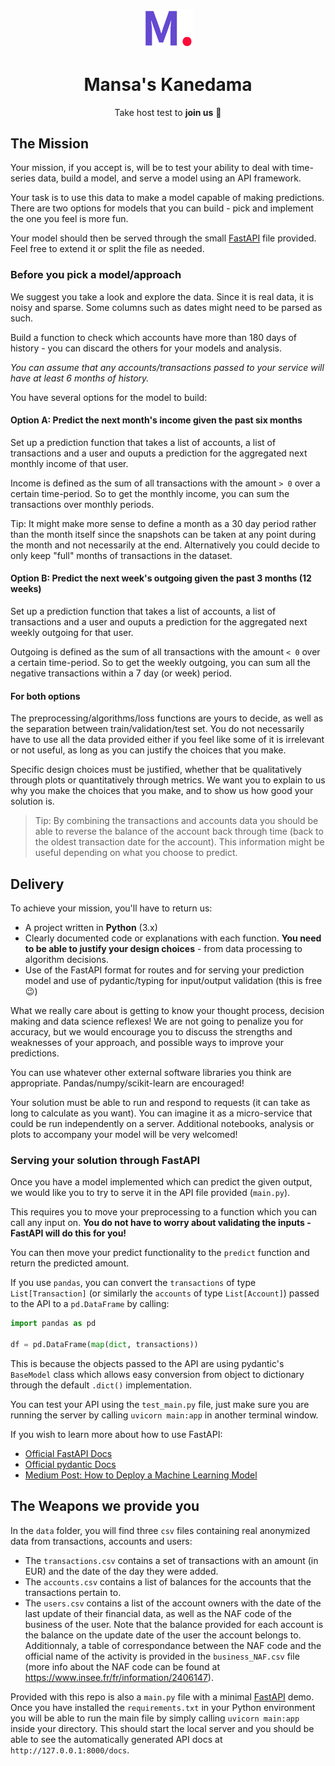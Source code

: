 <p align="center"><a href="https://github.com/MansaGroup/kanedama" target="blank"><img src="../.github/assets/logo.png" width="80" alt="Mansa's Logo" /></a></p>
<h1 align="center">Mansa's Kanedama</h1>
<p align="center">Take host test to <b>join us</b> 💜</p>

## The Mission

Your mission, if you accept is, will be to test your ability to deal with
time-series data, build a model, and serve a model using an API framework.

Your task is to use this data to make a model capable of making
predictions. There are two options for models that you can build - pick and
implement the one you feel is more fun.

Your model should then be served through the small [FastAPI](https://fastapi.tiangolo.com/)
file provided. Feel free to extend it or split the file as needed.

### Before you pick a model/approach

We suggest you take a look and explore the data. Since it is real data, it
is noisy and sparse. Some columns such as dates might need to be parsed as
such.

Build a function to check which accounts have more than 180 days of
history - you can discard the others for your models and analysis.

_You can assume that any accounts/transactions passed to your service will
have at least 6 months of history._

You have several options for the model to build:

#### Option A: Predict the next month's income given the past six months

Set up a prediction function that takes a list of accounts, a list of
transactions and a user and ouputs a prediction for the aggregated next
monthly income of that user.

Income is defined as the sum of all transactions with the amount `> 0` over
a certain time-period. So to get the monthly income, you can sum the
transactions over monthly periods.

Tip: It might make more sense to define a month as a 30 day period rather
than the month itself since the snapshots can be taken at any point during
the month and not necessarily at the end. Alternatively you could decide to
only keep "full" months of transactions in the dataset.

#### Option B: Predict the next week's outgoing given the past 3 months (12 weeks)

Set up a prediction function that takes a list of accounts, a list of
transactions and a user and ouputs a prediction for the aggregated next
weekly outgoing for that user.

Outgoing is defined as the sum of all transactions with the amount `< 0`
over a certain time-period. So to get the weekly outgoing, you can sum all
the negative transactions within a 7 day (or week) period.

#### For both options

The preprocessing/algorithms/loss functions are yours to decide, as well as
the separation between train/validation/test set. You do not necessarily
have to use all the data provided either if you feel like some of it is
irrelevant or not useful, as long as you can justify the choices that you
make.

Specific design choices must be justified, whether that be qualitatively
through plots or quantitatively through metrics. We want you to explain to
us why you make the choices that you make, and to show us how good your
solution is.

> Tip: By combining the transactions and accounts data you should be able to
> reverse the balance of the account back through time (back to the oldest
> transaction date for the account). This information might be useful
> depending on what you choose to predict.

## Delivery

To achieve your mission, you'll have to return us:

- A project written in **Python** (3.x)
- Clearly documented code or explanations with each function. **You need
  to be able to justify your design choices** - from data processing to
  algorithm decisions.
- Use of the FastAPI format for routes and for serving your prediction
  model and use of pydantic/typing for input/output validation (this is
  free 😉)

What we really care about is getting to know your thought process, decision
making and data science reflexes!
We are not going to penalize you for accuracy, but we would encourage you
to discuss the strengths and weaknesses of your approach, and possible ways
to improve your predictions.

You can use whatever other external software libraries you think are
appropriate. Pandas/numpy/scikit-learn are encouraged!

Your solution must be able to run and respond to requests (it can take as
long to calculate as you want). You can imagine it as a micro-service that
could be run independently on a server. Additional notebooks, analysis or
plots to accompany your model will be very welcomed!

### Serving your solution through FastAPI

Once you have a model implemented which can predict the given output, we
would like you to try to serve it in the API file provided (`main.py`).

This requires you to move your preprocessing to a function which you can
call any input on. **You do not have to worry about validating the inputs -
FastAPI will do this for you!**

You can then move your predict functionality to the `predict` function and
return the predicted amount.

If you use `pandas`, you can convert the `transactions` of type
`List[Transaction]` (or similarly the `accounts` of type `List[Account]`)
passed to the API to a `pd.DataFrame` by calling:

```python
import pandas as pd

df = pd.DataFrame(map(dict, transactions))
```

This is because the objects passed to the API are using pydantic's
`BaseModel` class which allows easy conversion from object to dictionary
through the default `.dict()` implementation.

You can test your API using the `test_main.py` file, just make sure you are
running the server by calling `uvicorn main:app` in another terminal window.

If you wish to learn more about how to use FastAPI:

- [Official FastAPI Docs](https://fastapi.tiangolo.com/)
- [Official pydantic Docs](https://pydantic-docs.helpmanual.io/)
- [Medium Post: How to Deploy a Machine Learning Model](https://towardsdatascience.com/how-to-deploy-a-machine-learning-model-dc51200fe8cf)

## The Weapons we provide you

In the `data` folder, you will find three `csv` files containing real anonymized data from transactions, accounts and users:

- The `transactions.csv` contains a set of transactions with an amount
  (in EUR) and the date of the day they were added.
- The `accounts.csv` contains a list of balances for the accounts that
  the transactions pertain to.
- The `users.csv` contains a list of the account owners with the date of
  the last update of their financial data, as well as the NAF code of the
  business of the user. Note that the balance provided for each account
  is the balance on the update date of the user the account belongs to.
  Additionnaly, a table of correspondance between the NAF code and the
  official name of the activity is provided in the `business_NAF.csv`
  file (more info about the NAF code can be found at https://www.insee.fr/fr/information/2406147).

Provided with this repo is also a `main.py` file with a minimal [FastAPI](https://fastapi.tiangolo.com/)
demo. Once you have installed the `requirements.txt` in your Python
environment you will be able to run the main file by simply calling
`uvicorn main:app` inside your directory. This should start the local
server and you should be able to see the automatically generated API docs
at `http://127.0.0.1:8000/docs`.
